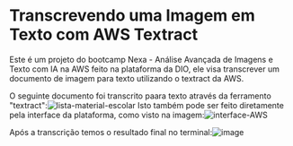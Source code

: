 # Transcrevendo uma Imagem em Texto com AWS Textract

Este é um projeto do bootcamp Nexa - Análise Avançada de Imagens e Texto com IA na AWS feito na plataforma da DIO,
ele visa transcrever um documento de imagem para texto utilizando o textract da AWS.

O seguinte documento foi transcrito paara texto através da ferramento "textract":![lista-material-escolar](https://github.com/user-attachments/assets/89c6dd24-87ec-4302-ac06-faf5d0075063)
Isto também pode ser feito diretamente pela interface da plataforma, como visto na imagem:![interface-AWS](https://github.com/user-attachments/assets/358763e4-408b-4f11-87af-6f8a49942c3e)

Após a transcrição temos o resultado final no terminal:![image](https://github.com/user-attachments/assets/2d5183dd-a5b6-43f8-9e1a-1f6e00bbc710)

